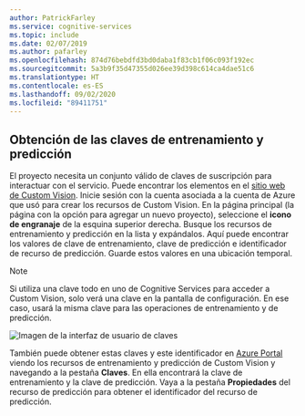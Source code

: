 ```yaml
---
author: PatrickFarley
ms.service: cognitive-services
ms.topic: include
ms.date: 02/07/2019
ms.author: pafarley
ms.openlocfilehash: 874d76bebdfd3bd0daba1f83cb1f06c093f192ec
ms.sourcegitcommit: 5a3b9f35d47355d026ee39d398c614ca4dae51c6
ms.translationtype: HT
ms.contentlocale: es-ES
ms.lasthandoff: 09/02/2020
ms.locfileid: "89411751"
---
```

## <a name="get-the-training-and-prediction-keys"></a>Obtención de las claves de entrenamiento y predicción

El proyecto necesita un conjunto válido de claves de suscripción para interactuar con el servicio. Puede encontrar los elementos en el [sitio web de Custom Vision](https://customvision.ai). Inicie sesión con la cuenta asociada a la cuenta de Azure que usó para crear los recursos de Custom Vision. En la página principal (la página con la opción para agregar un nuevo proyecto), seleccione el __icono de engranaje__ de la esquina superior derecha. Busque los recursos de entrenamiento y predicción en la lista y expándalos. Aquí puede encontrar los valores de clave de entrenamiento, clave de predicción e identificador de recurso de predicción. Guarde estos valores en una ubicación temporal.

> [!NOTE]
> Si utiliza una clave todo en uno de Cognitive Services para acceder a Custom Vision, solo verá una clave en la pantalla de configuración. En ese caso, usará la misma clave para las operaciones de entrenamiento y de predicción.

![Imagen de la interfaz de usuario de claves](../media/csharp-tutorial/training-prediction-keys.png)

También puede obtener estas claves y este identificador en [Azure Portal](https://www.portal.azure.com) viendo los recursos de entrenamiento y predicción de Custom Vision y navegando a la pestaña __Claves__. En ella encontrará la clave de entrenamiento y la clave de predicción. Vaya a la pestaña __Propiedades__ del recurso de predicción para obtener el identificador del recurso de predicción.

